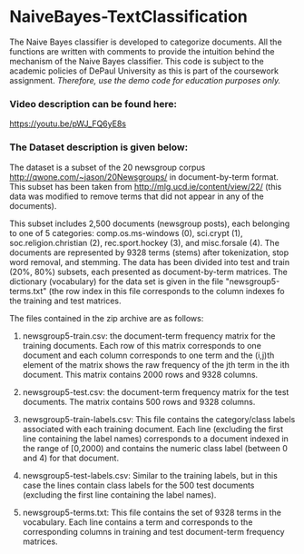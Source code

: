 # NaiveBayes-TextClassification
The Naive Bayes classifier is developed to categorize documents. All the functions are written with comments to provide the intuition behind the mechanism of the Naive Bayes classifier.
This code is subject to the academic policies of DePaul University as this is part of the coursework assignment. *Therefore, use the demo code for education purposes only.*
 
### Video description can be found here:
https://youtu.be/pWJ_FQ6yE8s

### The Dataset description is given below:

The dataset is a subset of the 20 newsgroup corpus http://qwone.com/~jason/20Newsgroups/  in document-by-term format. 
This subset has been taken from http://mlg.ucd.ie/content/view/22/ (this data was modified to remove terms that did not appear in any of the documents). 

This subset includes 2,500 documents (newsgroup posts), each belonging to one of 5 categories:  comp.os.ms-windows (0), sci.crypt (1), soc.religion.christian (2), 
rec.sport.hockey (3), and misc.forsale (4). The documents are represented by 9328 terms (stems) after tokenization, stop word removal, and stemming. 
The data has been divided into test and train (20%, 80%) subsets, each presented as document-by-term matrices. The dictionary (vocabulary) for the data set is given 
in the file "newsgroup5-terms.txt" (the row index in this file corresponds to the column indexes fo the training and test matrices. 

The files contained in the zip archive are as follows:

1. newsgroup5-train.csv: the document-term frequency matrix for the training documents.
Each row of this matrix corresponds to one document and each column corresponds to one term and the (i,j)th element of 
the matrix shows the raw frequency of the jth term in the ith document. This matrix contains 2000 rows and 9328 columns.

2. newsgroup5-test.csv: the document-term frequency matrix for the test documents. The matrix contains 500 rows and 9328 columns.

3. newsgroup5-train-labels.csv: This file contains the category/class labels associated with each training document.
Each line (excluding the first line containing the label names) corresponds to a document indexed in the range of [0,2000) and
contains the numeric class label (between 0 and 4) for that document. 

4. newsgroup5-test-labels.csv: Similar to the training labels, but in this case the lines contain class labels for the 500 test
documents (excluding the first line containing the label names). 

5. newsgroup5-terms.txt: This file contains the set of 9328 terms in the vocabulary. Each line contains a term and corresponds
to the corresponding columns in training and test document-term frequency matrices. 
